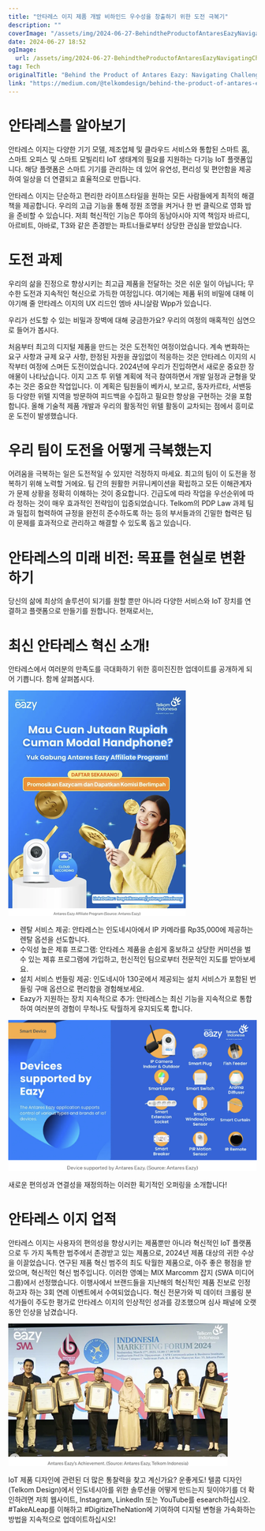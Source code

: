 ```yaml
---
title: "안타레스 이지 제품 개발 비하인드 우수성을 창출하기 위한 도전 극복기"
description: ""
coverImage: "/assets/img/2024-06-27-BehindtheProductofAntaresEazyNavigatingChallengestoCreateExcellence_0.png"
date: 2024-06-27 18:52
ogImage: 
  url: /assets/img/2024-06-27-BehindtheProductofAntaresEazyNavigatingChallengestoCreateExcellence_0.png
tag: Tech
originalTitle: "Behind the Product of Antares Eazy: Navigating Challenges to Create Excellence"
link: "https://medium.com/@telkomdesign/behind-the-product-of-antares-eazy-navigating-challenges-to-create-excellence-20db8ee4d106"
---
```



# 안타레스를 알아보기

안타레스 이지는 다양한 기기 모델, 제조업체 및 클라우드 서비스와 통합된 스마트 홈, 스마트 오피스 및 스마트 모빌리티 IoT 생태계의 필요를 지원하는 다기능 IoT 플랫폼입니다. 해당 플랫폼은 스마트 기기를 관리하는 데 있어 유연성, 편리성 및 편안함을 제공하여 일상을 더 연결되고 효율적으로 만듭니다.

안타레스 이지는 단순하고 편리한 라이프스타일을 원하는 모든 사람들에게 최적의 해결책을 제공합니다. 우리의 고급 기능을 통해 정원 조명을 켜거나 한 번 클릭으로 영화 밤을 준비할 수 있습니다. 저희 혁신적인 기능은 투야의 동남아시아 지역 책임자 바르디, 아르비트, 아바로, T3와 같은 존경받는 파트너들로부터 상당한 관심을 받았습니다.

# 도전 과제

<div class="content-ad"></div>

우리의 삶을 진정으로 향상시키는 최고급 제품을 전달하는 것은 쉬운 일이 아닙니다; 무수한 도전과 지속적인 혁신으로 가득한 여정입니다. 여기에는 제품 뒤의 비밀에 대해 이야기해 줄 안타레스 이지의 UX 리드인 엠바 샤니살람 Wpp가 있습니다.

우리가 선도할 수 있는 비밀과 장벽에 대해 궁금한가요? 우리의 여정의 매혹적인 심연으로 들어가 봅시다.

처음부터 최고의 디지털 제품을 만드는 것은 도전적인 여정이었습니다. 계속 변화하는 요구 사항과 규제 요구 사항, 한정된 자원을 끊임없이 적응하는 것은 안타레스 이지의 시작부터 여정에 스며든 도전이었습니다. 2024년에 우리가 진입하면서 새로운 중요한 장애물이 나타났습니다. 이지 고즈 투 위텔 계획에 적극 참여하면서 개발 일정과 균형을 맞추는 것은 중요한 작업입니다. 이 계획은 팀원들이 베카시, 보고르, 동자카르타, 서밴둥 등 다양한 위텔 지역을 방문하여 피드백을 수집하고 필요한 향상을 구현하는 것을 포함합니다. 올해 기술적 제품 개발과 우리의 활동적인 위텔 활동이 교차되는 점에서 흥미로운 도전이 발생했습니다.

# 우리 팀이 도전을 어떻게 극복했는지

<div class="content-ad"></div>

어려움을 극복하는 일은 도전적일 수 있지만 걱정하지 마세요. 최고의 팀이 이 도전을 정복하기 위해 노력할 거에요. 팀 간의 원활한 커뮤니케이션을 확립하고 모든 이해관계자가 문제 상황을 정확히 이해하는 것이 중요합니다. 긴급도에 따라 작업을 우선순위에 따라 정하는 것이 매우 효과적인 전략임이 입증되었습니다. Telkom의 PDP Law 과제 팀과 밀접히 협력하여 규정을 완전히 준수하도록 하는 등의 부서들과의 긴밀한 협력은 팀이 문제를 효과적으로 관리하고 해결할 수 있도록 돕고 있습니다.

# 안타레스의 미래 비전: 목표를 현실로 변환하기

당신의 삶에 최상의 솔루션이 되기를 원할 뿐만 아니라 다양한 서비스와 IoT 장치를 연결하고 플랫폼으로 만들기를 원합니다. 현재로서는,

# 최신 안타레스 혁신 소개!

<div class="content-ad"></div>

안타레스에서 여러분의 만족도를 극대화하기 위한 흥미진진한 업데이트를 공개하게 되어 기쁩니다. 함께 살펴봅시다.

![이미지](/assets/img/2024-06-27-BehindtheProductofAntaresEazyNavigatingChallengestoCreateExcellence_0.png)

- 렌탈 서비스 제공: 안타레스는 인도네시아에서 IP 카메라를 Rp35,000에 제공하는 렌탈 옵션을 선도합니다.
- 수익성 높은 제휴 프로그램: 안타레스 제품을 손쉽게 홍보하고 상당한 커미션을 벌 수 있는 제휴 프로그램에 가입하고, 헌신적인 팀으로부터 전문적인 지도를 받아보세요.
- 설치 서비스 번들링 제공: 인도네시아 130곳에서 제공되는 설치 서비스가 포함된 번들링 구매 옵션으로 편리함을 경험해보세요.
- Eazy가 지원하는 장치 지속적으로 추가: 안타레스는 최신 기능을 지속적으로 통합하여 여러분의 경험이 무척나도 탁월하게 유지되도록 합니다.

![이미지](/assets/img/2024-06-27-BehindtheProductofAntaresEazyNavigatingChallengestoCreateExcellence_1.png)

<div class="content-ad"></div>

새로운 편의성과 연결성을 재정의하는 이러한 획기적인 오퍼링을 소개합니다!

# 안타레스 이지 업적

안타레스 이지는 사용자의 편의성을 향상시키는 제품뿐만 아니라 혁신적인 IoT 플랫폼으로 두 가지 독특한 범주에서 존경받고 있는 제품으로, 2024년 제품 대상의 귀한 수상을 이끌었습니다. 연구된 제품 혁신 범주의 최도 탁월한 제품으로, 아주 좋은 평점을 받았으며, 혁신적인 혁신 범주입니다. 이러한 영예는 MIX Marcomm 잡지 (SWA 미디어 그룹)에서 선정했습니다. 이행사에서 브랜드들을 지난해의 혁신적인 제품 진보로 인정하고자 하는 3회 연례 이벤트에서 수여되었습니다. 혁신 전문가와 빅 데이터 크롤링 분석가들이 주도한 평가로 안타레스 이지의 인상적인 성과를 강조했으며 심사 패널에 오랫동안 인상을 남겼습니다.

<img src="/assets/img/2024-06-27-BehindtheProductofAntaresEazyNavigatingChallengestoCreateExcellence_2.png" />

<div class="content-ad"></div>

IoT 제품 디자인에 관련된 더 많은 통찰력을 찾고 계신가요? 운좋게도! 텔콤 디자인(Telkom Design)에서 인도네시아를 위한 솔루션을 어떻게 만드는지 뒷이야기를 더 확인하려면 저희 웹사이트, Instagram, LinkedIn 또는 YouTube를 esearch하십시오. #TakeALeap를 이해하고 #DigitizeTheNation에 기여하여 디지털 변형을 가속화하는 방법을 지속적으로 업데이트하십시오!